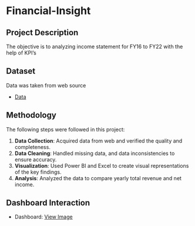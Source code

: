 # Financial-Insight
## Project Description
The objective is to analyzing income statement for FY16 to FY22 with the help of KPI’s
## Dataset
Data was taken from web source
-	<a href="https://github.com/Pravin12131/Financial-Insight/blob/main/DATA.xlsx">Data</a>
## Methodology
The following steps were followed in this project:
1.	**Data Collection**: Acquired data from web and verified the quality and completeness.
2.	**Data Cleaning**: Handled missing data, and data inconsistencies to ensure accuracy.
3.	**Visualization**: Used Power BI and Excel to create visual representations of the key findings.
4.	**Analysis**: Analyzed the data to compare yearly total revenue and net income.
## Dashboard Interaction
- Dashboard: <a href="https://github.com/Pravin12131/Financial-Insight/blob/main/Income%20Statement%20Dashboard.pdf">View Image</a>


